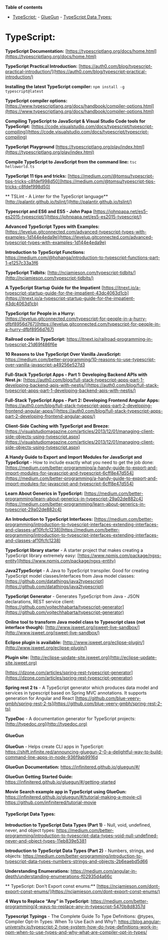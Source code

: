 **Table of contents**

- [TypeScript:](#typescript)
      - [GlueGun](#gluegun)
      - [TypeScript Data Types:](#typescript-data-types)


# TypeScript: 

**TypeScript Documentation:**
[https://typescriptlang.org/docs/home.html](https://typescriptlang.org/docs/home.html)

**TypeScript Practical Introduction:**
[https://auth0.com/blog/typescript-practical-introduction/](https://auth0.com/blog/typescript-practical-introduction/)

**Installing the latest TypeScript compiler:**
`npm install -g typescript@latest`

**TypeScript compiler options:**
[https://www.typescriptlang.org/docs/handbook/compiler-options.html](https://www.typescriptlang.org/docs/handbook/compiler-options.html)

**Compiling TypeScript to JavaScript & Visual Studio Code tools for TypeScript:**
[https://code.visualstudio.com/docs/typescript/typescript-compiling](https://code.visualstudio.com/docs/typescript/typescript-compiling)

**TypeScript Playground**
[https://typescriptlang.org/play/index.html](https://typescriptlang.org/play/index.html)

**Compile TypeScript to JavaScript from the command line:**
`tsc helloworld.ts`

**TypeScript 11 tips and tricks:**
[https://medium.com/@tomsu/typescript-tips-tricks-c8fdef998d50](https://medium.com/@tomsu/typescript-tips-tricks-c8fdef998d50)

** TSLint - A Linter for the TypeScript language**
[http://palantir.github.io/tslint/](http://palantir.github.io/tslint/)

**Typescript and ES6 and ES5 - John Papa**
[https://johnpapa.net/es5-es2015-typescript/](https://johnpapa.net/es5-es2015-typescript/)

**Advanced TypeScript Types with Examples:**
[https://levelup.gitconnected.com/advanced-typescript-types-with-examples-1d144e4eda9e](https://levelup.gitconnected.com/advanced-typescript-types-with-examples-1d144e4eda9e)

**Introduction to TypeScript Functions:**
https://medium.com/@hohanga/introduction-to-typescript-functions-part-1-e1257c33a3f6

**TypeScript Tidbits:**
[http://ncjamieson.com/typescript-tidbits/](http://ncjamieson.com/typescript-tidbits/)

**A TypeScript Startup Guide for the Impatient**
[https://itnext.io/a-typescript-startup-guide-for-the-impatient-43dc4063d1cb](https://itnext.io/a-typescript-startup-guide-for-the-impatient-43dc4063d1cb)

**TypeScript for People in a Hurry:**
[https://levelup.gitconnected.com/typescript-for-people-in-a-hurry-dfbf8956d767](https://levelup.gitconnected.com/typescript-for-people-in-a-hurry-dfbf8956d767)

**Railroad code in TypeScript:**
https://itnext.io/railroad-programming-in-typescript-21d69f486f6e

**10 Reasons to Use TypeScript Over Vanilla JavaScript:**
https://medium.com/better-programming/10-reasons-to-use-typescript-over-vanilla-javascript-a49256e527d3

**Full-Stack TypeScript Apps - Part 1: Developing Backend APIs with Nest.js:**
[https://auth0.com/blog/full-stack-typescript-apps-part-1-developing-backend-apis-with-nestjs/](https://auth0.com/blog/full-stack-typescript-apps-part-1-developing-backend-apis-with-nestjs/)

**Full-Stack TypeScript Apps - Part 2: Developing Frontend Angular Apps:**
[https://auth0.com/blog/full-stack-typescript-apps-part-2-developing-frontend-angular-apps/](https://auth0.com/blog/full-stack-typescript-apps-part-2-developing-frontend-angular-apps/)

**Client-Side Caching with TypeScript and Breeze:**
[https://visualstudiomagazine.com/articles/2013/12/01/managing-client-side-objects-using-typescript.aspx](https://visualstudiomagazine.com/articles/2013/12/01/managing-client-side-objects-using-typescript.aspx)

**A Handy Guide to Export and Import Modules for JavaScript and TypeScript** - How to include exactly what you need to get the job done: 
[https://medium.com/better-programming/a-handy-guide-to-export-and-import-modules-for-javascript-and-typescript-6cff8e47d554](https://medium.com/better-programming/a-handy-guide-to-export-and-import-modules-for-javascript-and-typescript-6cff8e47d554)

**Learn About Generics in TypeScript:**
[https://medium.com/better-programming/learn-about-generics-in-typescript-29a02de882c4](https://medium.com/better-programming/learn-about-generics-in-typescript-29a02de882c4)

**An Introduction to TypeScript Interfaces:** 
[https://medium.com/better-programming/introduction-to-typescript-interfaces-extending-interfaces-and-classes-af10fcfc1238](https://medium.com/better-programming/introduction-to-typescript-interfaces-extending-interfaces-and-classes-af10fcfc1238)

**TypeScript library starter** - A starter project that makes creating a TypeScript library extremely easy: 
[https://www.npmjs.com/package/ngxs-entity](https://www.npmjs.com/package/ngxs-entity)

**Java2TypeScript** - A Java to TypeScript transpiler.  Good for creating TypeScript model classes/interfaces from Java model classes:
[https://github.com/datathings/java2typescript](https://github.com/datathings/java2typescript)

**TypeScript Generator** - Generates TypeScript from Java - JSON declarations, REST service client:
[https://github.com/vojtechhabarta/typescript-generator](https://github.com/vojtechhabarta/typescript-generator)

**Online tool to transform Java model class to Typescript class (not interface though):**
[http://www.jsweet.org/jsweet-live-sandbox/](http://www.jsweet.org/jsweet-live-sandbox/)

**Eclipse plugin is available:**
[http://www.jsweet.org/eclipse-plugin/](http://www.jsweet.org/eclipse-plugin/)

**Plugin site:**
[http://eclipse-update-site.jsweet.org](http://eclipse-update-site.jsweet.org)

[https://dzone.com/articles/spring-rest-typescript-generator](https://dzone.com/articles/spring-rest-typescript-generator)

**Spring rest 2 ts** - A TypeScript generator which produces data model and services in typescript based on Spring MVC annotations. It supports generation for Angular and React
[https://github.com/blue-veery-gmbh/spring-rest-2-ts](https://github.com/blue-veery-gmbh/spring-rest-2-ts)

**TypeDoc** - A documentation generator for TypeScript projects:
[http://typedoc.org](http://typedoc.org)

#### GlueGun
**GlueGun** - Helps create CLI apps in TypeScript:
https://shift.infinite.red/announcing-gluegun-2-0-a-delightful-way-to-build-command-line-apps-in-node-936f9ab9916d

**GlueGun Documentation:**
https://infinitered.github.io/gluegun/#/

**GlueGun Getting Started Guide:**
https://infinitered.github.io/gluegun/#/getting-started

**Movie Search example app in TypeScript using GlueGun:**
https://infinitered.github.io/gluegun/#/tutorial-making-a-movie-cli
https://github.com/infinitered/tutorial-movie

#### TypeScript Data Types: 

**Introduction to TypeScript Data Types (Part 1)** - Null, void, undefined, never, and object types:
https://medium.com/better-programming/introduction-to-typescript-data-types-void-null-undefined-never-and-object-types-11eb839e5381

**Introduction to TypeScript Data Types (Part 2)** - Numbers, strings, and objects:
https://medium.com/better-programming/introduction-to-typescript-data-types-numbers-strings-and-objects-2b6eaebd5d66

**Understanding Enumerations:**
https://medium.com/angular-in-depth/understanding-enumerations-f02935d4a66c

** TypeScript: Don't Export const enums:**
[https://ncjamieson.com/dont-export-const-enums/](https://ncjamieson.com/dont-export-const-enums/)

**4 Ways to Replace “Any” in TypeScript:**
https://medium.com/better-programming/4-ways-to-replace-any-in-typescript-5470b8d8357d

**Typescript Typings** - The Complete Guide To Type Definitions: @types, Compiler Opt-In Types: When To Use Each and Why?:
https://blog.angular-university.io/typescript-2-type-system-how-do-type-definitions-work-in-npm-when-to-use-types-and-why-what-are-compiler-opt-in-types/